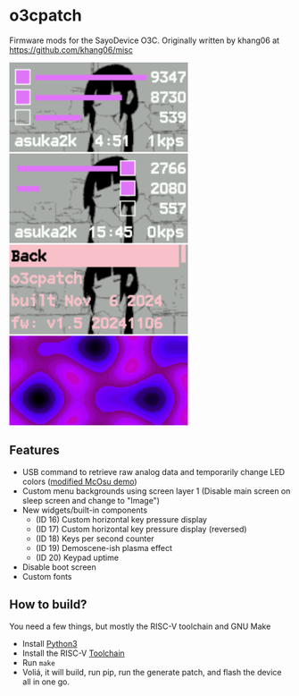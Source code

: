 # o3cpatch

Firmware mods for the SayoDevice O3C. Originally written by khang06 at https://github.com/khang06/misc

![o3cpatch1](https://github.com/Vali0004/o3cpatch/blob/main/.img/regular.png?raw=true)
![o3cpatch2](https://github.com/Vali0004/o3cpatch/blob/main/.img/inverse.png?raw=true)
![o3cpatch3](https://github.com/Vali0004/o3cpatch/blob/main/.img/menu.png?raw=true)
![image](https://github.com/Vali0004/o3cpatch/blob/main/.img/scene-demo.png?raw=true)

## Features
* USB command to retrieve raw analog data and temporarily change LED colors ([modified McOsu demo](https://files.catbox.moe/sgqusr.mp4))
* Custom menu backgrounds using screen layer 1 (Disable main screen on sleep screen and change to "Image")
* New widgets/built-in components
    * (ID 16) Custom horizontal key pressure display
    * (ID 17) Custom horizontal key pressure display (reversed)
    * (ID 18) Keys per second counter
    * (ID 19) Demoscene-ish plasma effect
    * (ID 20) Keypad uptime
* Disable boot screen
* Custom fonts

## How to build?
You need a few things, but mostly the RISC-V toolchain and GNU Make
* Install [Python3](https://www.python.org/downloads/release/python-3130/)
* Install the RISC-V [Toolchain](https://gnutoolchains.com/risc-v/)
* Run `make`
* Voliá, it will build, run pip, run the generate patch, and flash the device all in one go.